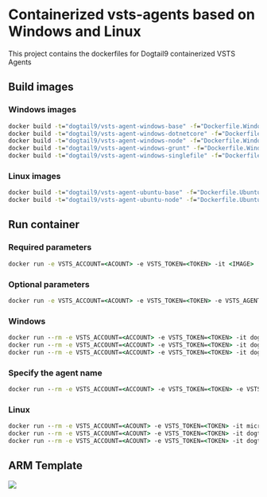 # Containerized vsts-agents based on Windows and Linux
This project contains the dockerfiles for Dogtail9 containerized VSTS Agents

## Build images

### Windows images
```cmd
docker build -t="dogtail9/vsts-agent-windows-base" -f="Dockerfile.Windows.Base" .
docker build -t="dogtail9/vsts-agent-windows-dotnetcore" -f="Dockerfile.Windows.DotNetCore" .
docker build -t="dogtail9/vsts-agent-windows-node" -f="Dockerfile.Windows.NodeJS" .
docker build -t="dogtail9/vsts-agent-windows-grunt" -f="Dockerfile.Windows.Grunt" .
docker build -t="dogtail9/vsts-agent-windows-singlefile" -f="Dockerfile.Windows.SingleFile" .
```

### Linux images
```cmd
docker build -t="dogtail9/vsts-agent-ubuntu-base" -f="Dockerfile.Ubuntu.Base" .
docker build -t="dogtail9/vsts-agent-ubuntu-node" -f="Dockerfile.Ubuntu.NodeJS" .
```

## Run container

### Required parameters
```cmd
docker run -e VSTS_ACCOUNT=<ACOUNT> -e VSTS_TOKEN=<TOKEN> -it <IMAGE>
```

### Optional parameters
```cmd
docker run -e VSTS_ACCOUNT=<ACOUNT> -e VSTS_TOKEN=<TOKEN> -e VSTS_AGENT=[NAME] -e VSTS_POOL=[NAME]-e VSTS_WORK=[PATH] -it <IMAGE>
```

### Windows 
```cmd
docker run --rm -e VSTS_ACCOUNT=<ACCOUNT> -e VSTS_TOKEN=<TOKEN> -it dogtail9/vsts-agent-windows-base
docker run --rm -e VSTS_ACCOUNT=<ACCOUNT> -e VSTS_TOKEN=<TOKEN> -it dogtail9/vsts-agent-windows-node
docker run --rm -e VSTS_ACCOUNT=<ACCOUNT> -e VSTS_TOKEN=<TOKEN> -it dogtail9/vsts-agent-windows-grunt
```

### Specify the agent name
```cmd
docker run --rm -e VSTS_ACCOUNT=<ACCOUNT> -e VSTS_TOKEN=<TOKEN> -e VSTS_AGENT=<NAME> -it dogtail9/vsts-agent-windows-singlefile
```

### Linux
```cmd
docker run --rm -e VSTS_ACCOUNT=<ACOUNT> -e VSTS_TOKEN=<TOKEN> -it microsoft/vsts-agent:ubuntu-16.04-2.107.1
docker run --rm -e VSTS_ACCOUNT=<ACOUNT> -e VSTS_TOKEN=<TOKEN> -it dogtail9/vsts-agent-ubuntu-base
docker run --rm -e VSTS_ACCOUNT=<ACOUNT> -e VSTS_TOKEN=<TOKEN> -it dogtail9/vsts-agent-ubuntu-node
```

## ARM Template
<a href="http://armviz.io/#/?load=https%3A%2F%2raw.githubusercontent.com%2Fdogtail9%2Fvsts-agents%2Fmaster%2FARMTemplate%2FARMTemplate%2Fazuredeploy.json" target="_blank">
    <img src="http://armviz.io/visualizebutton.png"/>
</a>
